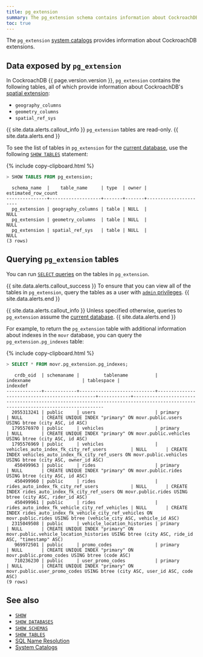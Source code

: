 ```yaml
---
title: pg_extension
summary: The pg_extension schema contains information about CockroachDB extensions.
toc: true
---
```


The `pg_extension` [system catalogs](system-catalogs.html) provides information about CockroachDB extensions.

## Data exposed by `pg_extension`

In CockroachDB {{  page.version.version  }}, `pg_extension` contains the following tables, all of which provide information about CockroachDB's [spatial extension](spatial-features.html):

- `geography_columns`
- `geometry_columns`
- `spatial_ref_sys`

{{ site.data.alerts.callout_info }}
`pg_extension` tables are read-only.
{{ site.data.alerts.end }}

To see the list of tables in `pg_extension` for the [current database](sql-name-resolution.html#current-database), use the following [`SHOW TABLES`](show-tables.html) statement:

{%  include copy-clipboard.html %}
~~~ sql
> SHOW TABLES FROM pg_extension;
~~~

~~~
  schema_name  |    table_name     | type  | owner | estimated_row_count
---------------+-------------------+-------+-------+----------------------
  pg_extension | geography_columns | table | NULL  |                NULL
  pg_extension | geometry_columns  | table | NULL  |                NULL
  pg_extension | spatial_ref_sys   | table | NULL  |                NULL
(3 rows)
~~~

## Querying `pg_extension` tables

You can run [`SELECT` queries](selection-queries.html) on the tables in `pg_extension`.

{{ site.data.alerts.callout_success }}
To ensure that you can view all of the tables in `pg_extension`, query the tables as a user with [`admin` privileges](authorization.html#admin-role).
{{ site.data.alerts.end }}

{{ site.data.alerts.callout_info }}
Unless specified otherwise, queries to `pg_extension` assume the [current database](sql-name-resolution.html#current-database).
{{ site.data.alerts.end }}

For example, to return the `pg_extension` table with additional information about indexes in the `movr` database, you can query the `pg_extension.pg_indexes` table:

{%  include copy-clipboard.html %}
~~~ sql
> SELECT * FROM movr.pg_extension.pg_indexes;
~~~

~~~
   crdb_oid  | schemaname |         tablename          |                   indexname                   | tablespace |                                                            indexdef
-------------+------------+----------------------------+-----------------------------------------------+------------+---------------------------------------------------------------------------------------------------------------------------------
  2055313241 | public     | users                      | primary                                       | NULL       | CREATE UNIQUE INDEX "primary" ON movr.public.users USING btree (city ASC, id ASC)
  1795576970 | public     | vehicles                   | primary                                       | NULL       | CREATE UNIQUE INDEX "primary" ON movr.public.vehicles USING btree (city ASC, id ASC)
  1795576969 | public     | vehicles                   | vehicles_auto_index_fk_city_ref_users         | NULL       | CREATE INDEX vehicles_auto_index_fk_city_ref_users ON movr.public.vehicles USING btree (city ASC, owner_id ASC)
   450499963 | public     | rides                      | primary                                       | NULL       | CREATE UNIQUE INDEX "primary" ON movr.public.rides USING btree (city ASC, id ASC)
   450499960 | public     | rides                      | rides_auto_index_fk_city_ref_users            | NULL       | CREATE INDEX rides_auto_index_fk_city_ref_users ON movr.public.rides USING btree (city ASC, rider_id ASC)
   450499961 | public     | rides                      | rides_auto_index_fk_vehicle_city_ref_vehicles | NULL       | CREATE INDEX rides_auto_index_fk_vehicle_city_ref_vehicles ON movr.public.rides USING btree (vehicle_city ASC, vehicle_id ASC)
  2315049508 | public     | vehicle_location_histories | primary                                       | NULL       | CREATE UNIQUE INDEX "primary" ON movr.public.vehicle_location_histories USING btree (city ASC, ride_id ASC, "timestamp" ASC)
   969972501 | public     | promo_codes                | primary                                       | NULL       | CREATE UNIQUE INDEX "primary" ON movr.public.promo_codes USING btree (code ASC)
   710236230 | public     | user_promo_codes           | primary                                       | NULL       | CREATE UNIQUE INDEX "primary" ON movr.public.user_promo_codes USING btree (city ASC, user_id ASC, code ASC)
(9 rows)
~~~

## See also

- [`SHOW`](show-vars.html)
- [`SHOW DATABASES`](show-databases.html)
- [`SHOW SCHEMAS`](show-schemas.html)
- [`SHOW TABLES`](show-tables.html)
- [SQL Name Resolution](sql-name-resolution.html)
- [System Catalogs](system-catalogs.html)
